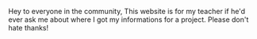 Hey to everyone in the community,
This website is for my teacher if he'd ever ask me about where I got my informations for a project.
Please don't hate thanks!

